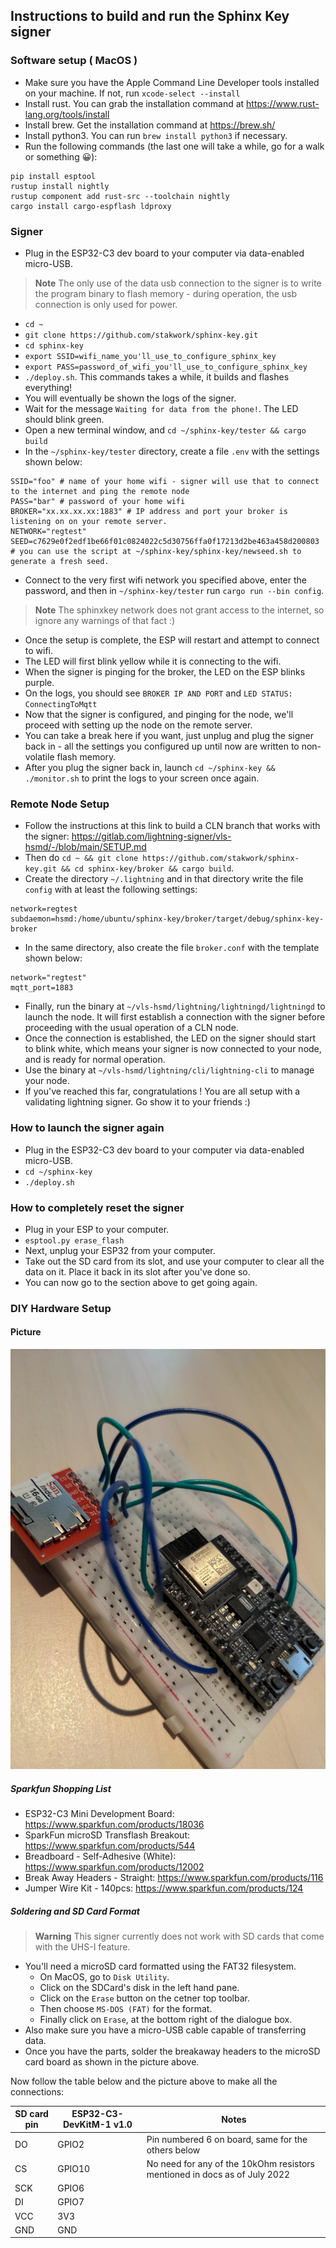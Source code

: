 ## Instructions to build and run the Sphinx Key signer

### Software setup ( MacOS )

- Make sure you have the Apple Command Line Developer tools installed on your machine. If not, run `xcode-select --install`
- Install rust. You can grab the installation command at https://www.rust-lang.org/tools/install
- Install brew. Get the installation command at https://brew.sh/
- Install python3. You can run `brew install python3` if necessary.
- Run the following commands (the last one will take a while, go for a walk or something 😀):
```
pip install esptool
rustup install nightly
rustup component add rust-src --toolchain nightly
cargo install cargo-espflash ldproxy
```

### Signer

- Plug in the ESP32-C3 dev board to your computer via data-enabled micro-USB.
> **Note**
> The only use of the data usb connection to the signer is to write the program binary to flash memory - during operation, the usb connection is only used for power.

- `cd ~`
- `git clone https://github.com/stakwork/sphinx-key.git`
- `cd sphinx-key`
- `export SSID=wifi_name_you'll_use_to_configure_sphinx_key`
- `export PASS=password_of_wifi_you'll_use_to_configure_sphinx_key`
- `./deploy.sh`. This commands takes a while, it builds and flashes everything!
- You will eventually be shown the logs of the signer.
- Wait for the message `Waiting for data from the phone!`. The LED should blink green.
- Open a new terminal window, and `cd ~/sphinx-key/tester && cargo build`
- In the `~/sphinx-key/tester` directory, create a file `.env` with the settings shown below:

```
SSID="foo" # name of your home wifi - signer will use that to connect to the internet and ping the remote node
PASS="bar" # password of your home wifi
BROKER="xx.xx.xx.xx:1883" # IP address and port your broker is listening on on your remote server.
NETWORK="regtest"
SEED=c7629e0f2edf1be66f01c0824022c5d30756ffa0f17213d2be463a458d200803 # you can use the script at ~/sphinx-key/sphinx-key/newseed.sh to generate a fresh seed.
```

- Connect to the very first wifi network you specified above, enter the password, and then in `~/sphinx-key/tester` run `cargo run --bin config`.
> **Note**
> The sphinxkey network does not grant access to the internet, so ignore any warnings of that fact :)

- Once the setup is complete, the ESP will restart and attempt to connect to wifi.
- The LED will first blink yellow while it is connecting to the wifi.
- When the signer is pinging for the broker, the LED on the ESP blinks purple.
- On the logs, you should see `BROKER IP AND PORT` and `LED STATUS: ConnectingToMqtt`
- Now that the signer is configured, and pinging for the node, we'll proceed with setting up the node on the remote server.
- You can take a break here if you want, just unplug and plug the signer back in - all the settings you configured up until now are written to non-volatile flash memory.
- After you plug the signer back in, launch `cd ~/sphinx-key && ./monitor.sh` to print the logs to your screen once again.

### Remote Node Setup

- Follow the instructions at this link to build a CLN branch that works with the signer: https://gitlab.com/lightning-signer/vls-hsmd/-/blob/main/SETUP.md
- Then do `cd ~ && git clone https://github.com/stakwork/sphinx-key.git && cd sphinx-key/broker && cargo build`.
- Create the directory `~/.lightning` and in that directory write the file `config` with at least the following settings:
```
network=regtest
subdaemon=hsmd:/home/ubuntu/sphinx-key/broker/target/debug/sphinx-key-broker
```

- In the same directory, also create the file `broker.conf` with the template shown below:
```
network="regtest"
mqtt_port=1883
```

- Finally, run the binary at `~/vls-hsmd/lightning/lightningd/lightningd` to launch the node. It will first establish a connection with the signer before proceeding with the usual operation of a CLN node.
- Once the connection is established, the LED on the signer should start to blink white, which means your signer is now connected to your node, and is ready for normal operation.
- Use the binary at `~/vls-hsmd/lightning/cli/lightning-cli` to manage your node.
- If you've reached this far, congratulations ! You are all setup with a validating lightning signer. Go show it to your friends :)

### How to launch the signer again

- Plug in the ESP32-C3 dev board to your computer via data-enabled micro-USB.
- `cd ~/sphinx-key`
- `./deploy.sh`

### How to completely reset the signer

- Plug in your ESP to your computer.
- `esptool.py erase_flash`
- Next, unplug your ESP32 from your computer.
- Take out the SD card from its slot, and use your computer to clear all the data on it. Place it back in its slot after you've done so.
- You can now go to the section above to get going again.


### DIY Hardware Setup

#### Picture

![Spi connections picture](docs/spi_connections.jpeg)

##### Sparkfun Shopping List

- ESP32-C3 Mini Development Board: https://www.sparkfun.com/products/18036
- SparkFun microSD Transflash Breakout: https://www.sparkfun.com/products/544
- Breadboard - Self-Adhesive (White): https://www.sparkfun.com/products/12002
- Break Away Headers - Straight: https://www.sparkfun.com/products/116
- Jumper Wire Kit - 140pcs: https://www.sparkfun.com/products/124

##### Soldering and SD Card Format

> **Warning**
> This signer currently does not work with SD cards that come with the UHS-I feature.

- You'll need a microSD card formatted using the FAT32 filesystem.
  - On MacOS, go to `Disk Utility`.
  - Click on the SDCard's disk in the left hand pane.
  - Click on the `Erase` button on the cetner top toolbar.
  - Then choose `MS-DOS (FAT)` for the format.
  - Finally click on `Erase`, at the bottom right of the dialogue box.
- Also make sure you have a micro-USB cable capable of transferring data.
- Once you have the parts, solder the breakaway headers to the microSD card board as shown in the picture above.

Now follow the table below and the picture above to make all the connections:

SD card pin | ESP32-C3-DevKitM-1 v1.0 | Notes
------------|-------------------------|--------------------
 DO         | GPIO2                   | Pin numbered 6 on board, same for the others below
 CS         | GPIO10                  | No need for any of the 10kOhm resistors mentioned in docs as of July 2022
 SCK        | GPIO6                   |
 DI         | GPIO7                   |
 VCC        | 3V3                     |
 GND        | GND                     |


